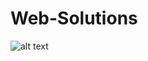 # Web-Solutions


![alt text]([http://url/to/img.png](https://github.com/Teo-space/Web-Solutions/blob/master/Screenshot_Main.png)https://github.com/Teo-space/Web-Solutions/blob/master/Screenshot_Main.png)
